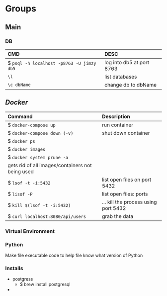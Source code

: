 # Groups


## Main
### DB
| CMD                                        | DESC                      |
| :----------------------------------------- | :------------------------ |
| $ `psql -h localhost -p8763 -U jimzy  db5` | log into db5 at port 8763 |
| `\l`                                       | list databases            |
| `\c dbName`                                | change db to dbName       |
## _Docker_
| Command                                          | Description                          |
| :----------------------------------------------- | :----------------------------------- |
| $ `docker-compose up`                            | run container                        |
| $ `docker-compose down (-v)`                     | shut down container                  |
| $ `docker ps`                                    |                                      |
| $ `docker images`                                |
| $ `docker system prune -a`                       |
| gets rid of all images/containers not being used |
| $ `lsof -t -i:5432`                              | list open files on port 5432         |
| $ `lisof -P`                                     | list open files: ports               |
| $ `kill $(lsof -t -i:5432)`                      | ... kill the process using port 5432 |
| $ `curl localhost:8080/api/users`                | grab the data                        |
### Virtual Environment
### Python
  Make file executable
  code to help file know what version of Python

### Installs
 - postgress
   - $ brew install postgresql
 -